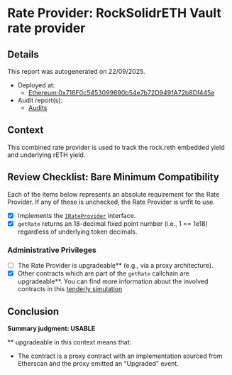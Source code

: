 
# Rate Provider: RockSolidrETH Vault rate provider

## Details
This report was autogenerated on 22/09/2025.

- Deployed at:
    - [Ethereum:0x716F0c5453099690b54e7b72D9491A72b8Df445e](https://etherscan.io/address/0x716F0c5453099690b54e7b72D9491A72b8Df445e)
- Audit report(s):
    - [Audits](https://docs.lagoon.finance/resources/audits)

## Context
This combined rate provider is used to track the rock.reth embedded yield and underlying rETH yield.

## Review Checklist: Bare Minimum Compatibility
Each of the items below represents an absolute requirement for the Rate Provider. If any of these is unchecked, the Rate Provider is unfit to use.

- [x] Implements the [`IRateProvider`](https://github.com/balancer/balancer-v2-monorepo/blob/bc3b3fee6e13e01d2efe610ed8118fdb74dfc1f2/pkg/interfaces/contracts/pool-utils/IRateProvider.sol) interface.
- [x] `getRate` returns an 18-decimal fixed point number (i.e., 1 == 1e18) regardless of underlying token decimals.

### Administrative Privileges
- [ ] The Rate Provider is upgradeable** (e.g., via a proxy architecture).
- [x] Other contracts which are part of the `getRate` callchain are upgradeable**. You can find more information
   about the involved contracts in this [tenderly simulation](https://www.tdly.co/shared/simulation/c9ae62fb-a42d-4af9-9cb0-989d9dc34082)

## Conclusion
**Summary judgment: USABLE**

** upgradeable in this context means that:
- The contract is a proxy contract with an implementation sourced from Etherscan and the proxy emitted an "Upgraded" event.
    
